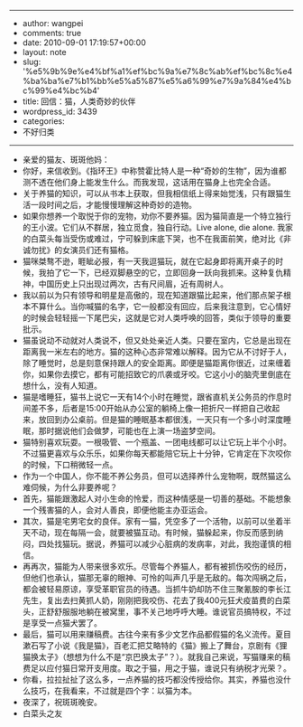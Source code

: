 - --
- author: wangpei
- comments: true
- date: 2010-09-01 17:19:57+00:00
- layout: note
- slug: '%e5%9b%9e%e4%bf%a1%ef%bc%9a%e7%8c%ab%ef%bc%8c%e4%ba%ba%e7%b1%bb%e5%a5%87%e5%a6%99%e7%9a%84%e4%bc%99%e4%bc%b4'
- title: 回信：猫，人类奇妙的伙伴
- wordpress_id: 3439
- categories:
- 不好归类
- --
- 亲爱的猫友、斑斑他妈：
- 你好，来信收到。《指环王》中称赞霍比特人是一种“奇妙的生物”，因为谁都测不透在他们身上能发生什么。而我发现，这话用在猫身上也完全合适。
- 关于养猫的知识，可以从书本上获取，但我相信纸上得来始觉浅，只有跟猫生活一段时间之后，才能慢慢理解这种奇妙的造物。
- 如果你想养一个取悦于你的宠物，劝你不要养猫。因为猫简直是一个特立独行的王小波。它们从不群居，独立觅食，独自行动。Live alone, die alone. 我家的白菜头每当受伤或难过，宁可躲到床底下哭，也不在我面前笑，绝对比《非诚勿扰》的女演员们还有猫格。
- 猫咪桀骜不逊，睚眦必报，有一天我逗猫玩，就在它起身即将离开桌子的时候，我拍了它一下，已经双脚悬空的它，立即回身一跃向我抓来。这种复仇精神，中国历史上只出现过两次，古有尺间眉，近有周树人。
- 我以前以为只有领导和明星是高傲的，现在知道跟猫比起来，他们那点架子根本不算什么。当你喊猫的名字，它一般都没有回应，后来我注意到，它心情好的时候会轻轻摇一下尾巴尖，这就是它对人类呼唤的回答，类似于领导的重要批示。
- 猫虽说动不动就对人类说不，但又处处亲近人类。只要在室内，它总是出现在距离我一米左右的地方。猫的这种心态非常难以解释。因为它从不讨好于人，除了睡觉时，总是刻意保持跟人的安全距离。即便是猫距离你很近，过来缠着你，如果你去摸它，都有可能招致它的爪袭或牙咬。它这小小的脑壳里倒底在想什么，没有人知道。
- 猫是嗜睡狂，猫书上说它一天有14个小时在睡觉，跟省直机关公务员的作息时间差不多，后者是15:00开始从办公室的躺椅上像一把折尺一样把自己收起来，放回到办公桌前。但是猫的睡眠基本都很浅，一天只有一个多小时深度睡眠，那时据说他们会做梦，可能也在上演一场盗梦空间。
- 猫特别喜欢玩耍。一根吸管、一个瓶盖、一团电线都可以让它玩上半个小时。不过猫更喜欢与众乐乐，如果你每天都能陪它玩上十分钟，它肯定在下次咬你的时候，下口稍微轻一点。
- 作为一个中国人，你不能不养公务员，但可以选择养什么宠物啊，既然猫这么难伺候，为什么非要养呢？
- 首先，猫能跟激起人对小生命的怜爱，而这种情感是一切善的基础。不能想象一个残害猫的人，会对人善良，即便他能主办亚运会。
- 其次，猫是宅男宅女的良伴。家有一猫，凭空多了一个活物，以前可以坐着半天不动，现在每隔一会，就要被猫互动。有时候，猫躲起来，你反而感到纳闷，四处找猫玩。据说，养猫可以减少心脏病的发病率，对此，我抱谨慎的相信。
- 再再次，猫能为人带来很多欢乐。尽管每个养猫人，都有被抓伤咬伤的经历，但他们也承认，猫那无辜的眼神、可怜的叫声几乎是无敌的。每次闯祸之后，都会被轻易原谅，享受革职官员的待遇。当抓牛奶却防不住三聚氰胺的李长江先生，复出去扫黄抓人奶，刚刚把我咬伤、花去了我400元狂犬疫苗费的白菜头，正舒舒服服地躺在被窝里，事不关己地呼呼大睡。谁说官员搞特权，不过是享受一点猫犬罢了。
- 最后，猫可以用来赚稿费。古往今来有多少文艺作品都假猫的名义流传。夏目漱石写了小说《我是猫》，百老汇把艾略特的《猫》搬上了舞台，京剧有《狸猫换太子》（想想为什么不是“京巴换太子”？）。就我自己来说，写猫赚来的稿费足以应付猫日常开支用度。取之于猫，用之于猫，谁说只有纳税才光荣？。
- 你看，拉拉扯扯了这么多，一点养猫的技巧都没传授给你。其实，养猫也没什么技巧，在我看来，不过就是四个字：以猫为本。
- 夜深了，祝斑斑晚安。
- 白菜头之友 

